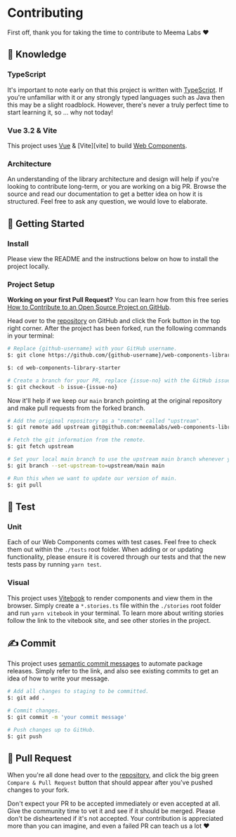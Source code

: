 # Contributing

First off, thank you for taking the time to contribute to Meema Labs ❤️

## 💭 Knowledge

### TypeScript

It's important to note early on that this project is written with [TypeScript][typescript]. If
you're unfamiliar with it or any strongly typed languages such as Java then this may be a slight
roadblock. However, there's never a truly perfect time to start learning it, so ... why not today!

### Vue 3.2 & Vite

This project uses [Vue][vue] & [Vite][vite] to build [Web Components][web-components].

### Architecture

An understanding of the library architecture and design will help if you're looking to
contribute long-term, or you are working on a big PR. Browse the source and read our
documentation to get a better idea on how it is structured. Feel free to ask any question,
we would love to elaborate.

## 🎒 Getting Started

### Install

Please view the README and the instructions below on how to install the project locally.

### Project Setup

**Working on your first Pull Request?** You can learn how from this free series
[How to Contribute to an Open Source Project on GitHub][pr-beginner-series].

Head over to the [repository][web-components-library-starter] on GitHub and click the Fork button in the top
right corner. After the project has been forked, run the following commands in your terminal:

```bash
# Replace {github-username} with your GitHub username.
$: git clone https://github.com/{github-username}/web-components-library-starter --depth=1

$: cd web-components-library-starter

# Create a branch for your PR, replace {issue-no} with the GitHub issue number.
$: git checkout -b issue-{issue-no}
```

Now it'll help if we keep our `main` branch pointing at the original repository and make
pull requests from the forked branch.

```bash
# Add the original repository as a "remote" called "upstream".
$: git remote add upstream git@github.com:meemalabs/web-components-library-starter.git

# Fetch the git information from the remote.
$: git fetch upstream

# Set your local main branch to use the upstream main branch whenever you run `git pull`.
$: git branch --set-upstream-to=upstream/main main

# Run this when we want to update our version of main.
$: git pull
```

## 🧪 Test

### Unit

Each of our Web Components comes with test cases. Feel free to check them out within the `./tests` root folder. When adding or or updating functionality, please ensure it is covered through our tests and that the new tests pass by running `yarn test`.

### Visual

This project uses [Vitebook][vitebook] to render components and view them in the browser. Simply
create a `*.stories.ts` file within the `./stories` root folder and run `yarn vitebook` in
your terminal. To learn more about writing stories follow the link to the vitebook site, and see
other stories in the project.

## ✍️ Commit

This project uses [semantic commit messages][semantic-commit-style] to automate package releases.
Simply refer to the link, and also see existing commits to get an idea of how to write your message.

```bash
# Add all changes to staging to be committed.
$: git add .

# Commit changes.
$: git commit -m 'your commit message'

# Push changes up to GitHub.
$: git push
```

## 🎉 Pull Request

When you're all done head over to the [repository][web-components-library-starter], and click the big green
`Compare & Pull Request` button that should appear after you've pushed changes to your fork.

Don't expect your PR to be accepted immediately or even accepted at all. Give the community time to
vet it and see if it should be merged. Please don't be disheartened if it's not accepted. Your
contribution is appreciated more than you can imagine, and even a failed PR can teach us a lot ❤️

[typescript]: https://www.typescriptlang.org
[vitebook]: https://vitebook.dev/
[vue]: https://v3.vuejs.org/
[web-components]: https://developer.mozilla.org/en-US/docs/Web/Web_Components
[web-components-library-starter]: https://github.com/meemalabs/web-components-library-starter
[semantic-commit-style]: https://gist.github.com/joshbuchea/6f47e86d2510bce28f8e7f42ae84c716
[pr-beginner-series]: https://app.egghead.io/courses/how-to-contribute-to-an-open-source-project-on-github
